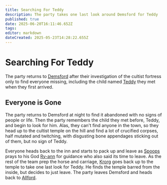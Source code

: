 ```yaml
---
title: Searching For Teddy
description: The party takes one last look around Demsford for Teddy
published: true
date: 2025-06-20T16:11:46.652Z
tags: 
editor: markdown
dateCreated: 2025-05-23T14:28:22.655Z
---
```


# Searching For Teddy
The party returns to [Demsford](/locations/Mardun/demsford) after their investigation of the cultist fortress only to find everyone missing, including the child named [Teddy](/characters/teddy) they met when they first arrived.

## Everyone is Gone
The party returns to Demsford at night to find it abandoned with no signs of people or life. Then the party remembers the child they met before, Teddy, and begin to look for him. Alas, they can't find anyone in the town, so they head up to the cultist temple on the hill and find a lot of crucified corpses, half mutated and twitching, with disgusting bone appendages sticking out of them, but no sign of Teddy.

Everyone heads back to the inn and starts to pack up and leave as [Spoops](/characters/spoops) prays to his God [Ry-ann](/characters/spoops) for guidance who also said its time to leave. As the rest of the team prep the horse and carriage, [Krorg](/characters/krorg) goes back up to the temple to take one last look for Teddy. He finds the temple barred from the inside, but decides to just leave. The party leaves Demsford and heads back to [Allford](/locations/Mardun/Allford).